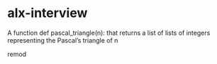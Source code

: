 # alx-interview
A function def pascal_triangle(n): that returns a list of lists of integers representing the Pascal’s triangle of n

remod
